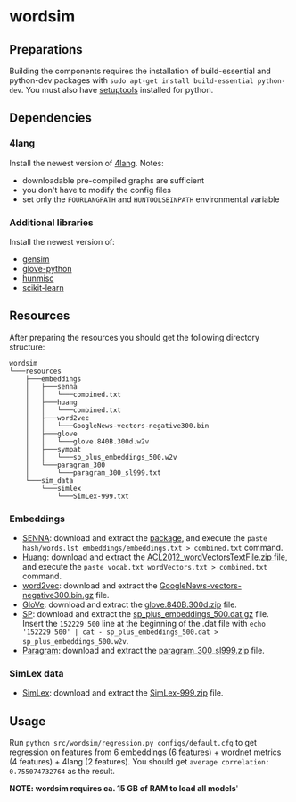 # wordsim

## Preparations
Building the components requires the installation of build-essential and python-dev packages with `sudo apt-get install build-essential python-dev`.
You must also have [setuptools](https://pypi.python.org/pypi/setuptools) installed for python.

## Dependencies
### 4lang
Install the newest version of [4lang](https://github.com/kornai/4lang). Notes:

* downloadable pre-compiled graphs are sufficient
* you don't have to modify the config files
* set only the `FOURLANGPATH` and `HUNTOOLSBINPATH` environmental variable

### Additional libraries
Install the newest version of:

* [gensim](https://radimrehurek.com/gensim/)
* [glove-python](https://github.com/maciejkula/glove-python)
* [hunmisc](https://github.com/zseder/hunmisc)
* [scikit-learn](http://scikit-learn.org)

## Resources
After preparing the resources you should get the following directory structure:
```
wordsim  
└───resources
    ├───embeddings
    │   ├───senna
    │   │   └───combined.txt
    │   ├───huang
    │   │   └───combined.txt
    │   ├───word2vec
    │   │   └───GoogleNews-vectors-negative300.bin
    │   ├───glove
    │   │   └───glove.840B.300d.w2v
    │   ├───sympat
    │   │   └───sp_plus_embeddings_500.w2v
    │   └───paragram_300
    │       └───paragram_300_sl999.txt
    └───sim_data
        └───simlex
            └───SimLex-999.txt
```

### Embeddings
* [SENNA](http://ronan.collobert.com/senna/): download and extract the [package](http://ronan.collobert.com/senna/download.html), and execute the `paste hash/words.lst embeddings/embeddings.txt > combined.txt` command. 
* [Huang](http://www.socher.org): download and extract the [ACL2012_wordVectorsTextFile.zip ](http://nlp.stanford.edu/~socherr/ACL2012_wordVectorsTextFile.zip) file, and execute the `paste vocab.txt wordVectors.txt > combined.txt` command.
* [word2vec](https://code.google.com/archive/p/word2vec/): download and extract the [GoogleNews-vectors-negative300.bin.gz](https://drive.google.com/file/d/0B7XkCwpI5KDYNlNUTTlSS21pQmM/edit?usp=sharing) file.
* [GloVe](http://nlp.stanford.edu/projects/glove/): download and extract the [glove.840B.300d.zip](http://nlp.stanford.edu/data/glove.840B.300d.zip) file.
* [SP](http://www.cs.huji.ac.il/~roys02/papers/sp_embeddings/sp_embeddings.html/): download and extract the [sp_plus_embeddings_500.dat.gz](http://www.cs.huji.ac.il/~roys02/papers/sp_embeddings/sp_plus_embeddings_500.dat.gz) file. Insert the `152229 500` line at the beginning of the .dat file with `echo '152229 500' | cat - sp_plus_embeddings_500.dat > sp_plus_embeddings_500.w2v`.
* [Paragram](http://ttic.uchicago.edu/~wieting/): download and extract the [paragram_300_sl999.zip](https://drive.google.com/file/d/0B9w48e1rj-MOck1fRGxaZW1LU2M/view?usp=sharing) file.

### SimLex data
* [SimLex](http://www.cl.cam.ac.uk/~fh295/simlex.html): download and extract the [SimLex-999.zip](http://www.cl.cam.ac.uk/~fh295/SimLex-999.zip) file. 

## Usage
Run `python src/wordsim/regression.py configs/default.cfg` to get regression on features from 6 embeddings (6 features) + wordnet metrics (4 features) + 4lang (2 features). You should get `average correlation: 0.755074732764` as the result.

__NOTE: wordsim requires ca. 15 GB of RAM to load all models__'
